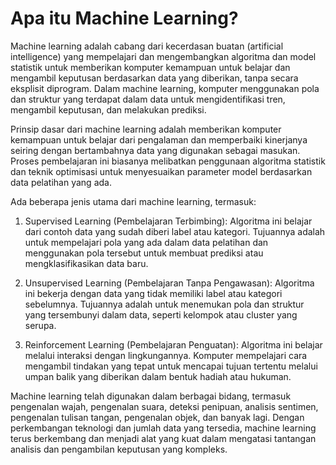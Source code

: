 # Apa itu Machine Learning?
Machine learning adalah cabang dari kecerdasan buatan (artificial intelligence) yang mempelajari dan mengembangkan algoritma dan model statistik untuk memberikan komputer kemampuan untuk belajar dan mengambil keputusan berdasarkan data yang diberikan, tanpa secara eksplisit diprogram. Dalam machine learning, komputer menggunakan pola dan struktur yang terdapat dalam data untuk mengidentifikasi tren, mengambil keputusan, dan melakukan prediksi.

Prinsip dasar dari machine learning adalah memberikan komputer kemampuan untuk belajar dari pengalaman dan memperbaiki kinerjanya seiring dengan bertambahnya data yang digunakan sebagai masukan. Proses pembelajaran ini biasanya melibatkan penggunaan algoritma statistik dan teknik optimisasi untuk menyesuaikan parameter model berdasarkan data pelatihan yang ada.

Ada beberapa jenis utama dari machine learning, termasuk:

1. Supervised Learning (Pembelajaran Terbimbing): Algoritma ini belajar dari contoh data yang sudah diberi label atau kategori. Tujuannya adalah untuk mempelajari pola yang ada dalam data pelatihan dan menggunakan pola tersebut untuk membuat prediksi atau mengklasifikasikan data baru.

2. Unsupervised Learning (Pembelajaran Tanpa Pengawasan): Algoritma ini bekerja dengan data yang tidak memiliki label atau kategori sebelumnya. Tujuannya adalah untuk menemukan pola dan struktur yang tersembunyi dalam data, seperti kelompok atau cluster yang serupa.

3. Reinforcement Learning (Pembelajaran Penguatan): Algoritma ini belajar melalui interaksi dengan lingkungannya. Komputer mempelajari cara mengambil tindakan yang tepat untuk mencapai tujuan tertentu melalui umpan balik yang diberikan dalam bentuk hadiah atau hukuman.

Machine learning telah digunakan dalam berbagai bidang, termasuk pengenalan wajah, pengenalan suara, deteksi penipuan, analisis sentimen, pengenalan tulisan tangan, pengenalan objek, dan banyak lagi. Dengan perkembangan teknologi dan jumlah data yang tersedia, machine learning terus berkembang dan menjadi alat yang kuat dalam mengatasi tantangan analisis dan pengambilan keputusan yang kompleks.